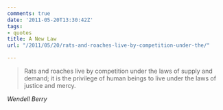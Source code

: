 ```yaml
---
comments: true
date: '2011-05-20T13:30:42Z'
tags:
- quotes
title: A New Law
url: "/2011/05/20/rats-and-roaches-live-by-competition-under-the/"

---
```

<blockquote class="big">Rats and roaches live by competition under the laws of supply and demand; it is the privilege of human beings to live under the laws of justice and mercy.</blockquote>

<cite class="big">Wendell Berry</cite>


